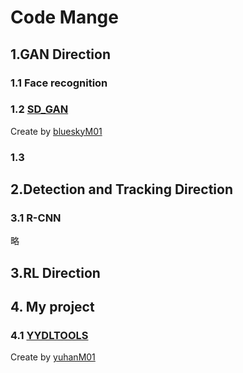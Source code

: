 # Code Mange
## 1.GAN Direction
### 1.1 Face recognition

### 1.2 [SD_GAN](https://github.com/blueskyM01/SD_GAN_Tensorflow)
Create by [blueskyM01](https://github.com/blueskyM01)

### 1.3

## 2.Detection and Tracking Direction
### 3.1 R-CNN
略
## 3.RL Direction



## 4. My project
### 4.1 [YYDLTOOLS](https://github.com/yuhanM01/Qt-demo)
Create by [yuhanM01](https://github.com/yuhanM01)